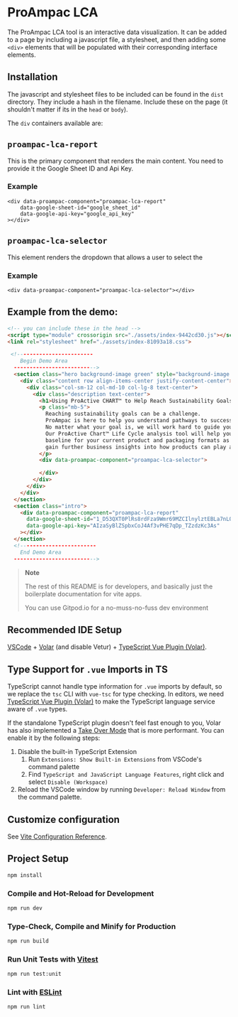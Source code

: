 # ProAmpac LCA

The ProAmpac LCA tool is an interactive data visualization. It can be added to a page by including a javascript file, a stylesheet, and then adding some `<div>` elements that will be populated with their corresponding interface elements.

## Installation

The javascript and stylesheet files to be included can be found in the `dist` directory. They include a hash in the filename. Include these on the page (it shouldn't matter if its in the `head` or `body`).

The `div` containers available are:

## `proampac-lca-report` 

This is the primary component that renders the main content. You need to provide it the Google Sheet ID and Api Key.

### Example

```
<div data-proampac-component="proampac-lca-report"
    data-google-sheet-id="google_sheet_id"
    data-google-api-key="google_api_key"
></div>
```

## `proampac-lca-selector`

This element renders the dropdown that allows a user to select the 

### Example
```
<div data-proampac-component="proampac-lca-selector"></div>
``` 


## Example from the demo:
```html
<!-- you can include these in the head -->
<script type="module" crossorigin src="./assets/index-9442cd30.js"></script>
<link rel="stylesheet" href="./assets/index-81093a18.css">

 <!------------------------
    Begin Demo Area
  -------------------------->
  <section class="hero background-image green" style="background-image: url(https://dev.weareturnstyle.com/proampac/new/images/bg-hero-sustainability-leaves.jpg);">
    <div class="content row align-items-center justify-content-center">
      <div class="col-sm-12 col-md-10 col-lg-8 text-center">
        <div class="description text-center">
          <h1>Using ProActive CHART™ to Help Reach Sustainability Goals</h1>
          <p class="mb-5">
            Reaching sustainability goals can be a challenge. 
            ProAmpac is here to help you understand pathways to success.
            No matter what your goal is, we will work hard to guide you to it.
            Our ProActive Chart™ Life Cycle analysis tool will help you gain a 
            baseline for your current product and packaging formats as well as 
            gain further business insights into how products can play a role in the circular economy.
          </p>
          <div data-proampac-component="proampac-lca-selector">

          </div>
        </div>
      </div>
    </div>
  </section>
  <section class="intro">
    <div data-proampac-component="proampac-lca-report"
      data-google-sheet-id="1_D53QXT0PlRs8rdFza9Wmr69MZCIlnylztEBLa7nLQo"
      data-google-api-key="AIzaSyBlZSpbxCoJ4Af3vPHE7qDp_TZzdzKc3As"
    ></div>
  </section>
  <!------------------------
    End Demo Area
  -------------------------->
  ```

> **Note**  
> 
> The rest of this README is for developers, and basically just the
> boilerplate documentation for vite apps.
>
> You can use Gitpod.io for a no-muss-no-fuss dev environment

## Recommended IDE Setup

[VSCode](https://code.visualstudio.com/) + [Volar](https://marketplace.visualstudio.com/items?itemName=Vue.volar) (and disable Vetur) + [TypeScript Vue Plugin (Volar)](https://marketplace.visualstudio.com/items?itemName=Vue.vscode-typescript-vue-plugin).

## Type Support for `.vue` Imports in TS

TypeScript cannot handle type information for `.vue` imports by default, so we replace the `tsc` CLI with `vue-tsc` for type checking. In editors, we need [TypeScript Vue Plugin (Volar)](https://marketplace.visualstudio.com/items?itemName=Vue.vscode-typescript-vue-plugin) to make the TypeScript language service aware of `.vue` types.

If the standalone TypeScript plugin doesn't feel fast enough to you, Volar has also implemented a [Take Over Mode](https://github.com/johnsoncodehk/volar/discussions/471#discussioncomment-1361669) that is more performant. You can enable it by the following steps:

1. Disable the built-in TypeScript Extension
    1) Run `Extensions: Show Built-in Extensions` from VSCode's command palette
    2) Find `TypeScript and JavaScript Language Features`, right click and select `Disable (Workspace)`
2. Reload the VSCode window by running `Developer: Reload Window` from the command palette.

## Customize configuration

See [Vite Configuration Reference](https://vitejs.dev/config/).

## Project Setup

```sh
npm install
```

### Compile and Hot-Reload for Development

```sh
npm run dev
```

### Type-Check, Compile and Minify for Production

```sh
npm run build
```

### Run Unit Tests with [Vitest](https://vitest.dev/)

```sh
npm run test:unit
```

### Lint with [ESLint](https://eslint.org/)

```sh
npm run lint
```

